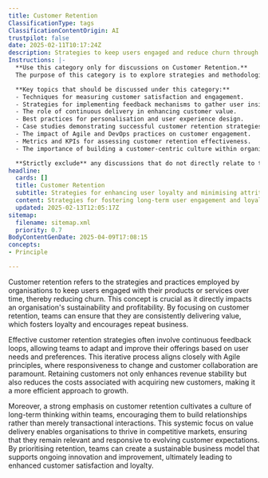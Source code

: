```yaml
---
title: Customer Retention
ClassificationType: tags
ClassificationContentOrigin: AI
trustpilot: false
date: 2025-02-11T10:17:24Z
description: Strategies to keep users engaged and reduce churn through continuous value delivery.
Instructions: |-
  **Use this category only for discussions on Customer Retention.**  
  The purpose of this category is to explore strategies and methodologies aimed at maintaining user engagement and minimising churn by delivering continuous value to customers. This includes understanding customer needs, enhancing user experience, and implementing feedback loops to ensure that products and services evolve in alignment with user expectations.

  **Key topics that should be discussed under this category:**
  - Techniques for measuring customer satisfaction and engagement.
  - Strategies for implementing feedback mechanisms to gather user insights.
  - The role of continuous delivery in enhancing customer value.
  - Best practices for personalisation and user experience design.
  - Case studies demonstrating successful customer retention strategies.
  - The impact of Agile and DevOps practices on customer engagement.
  - Metrics and KPIs for assessing customer retention effectiveness.
  - The importance of building a customer-centric culture within organisations.

  **Strictly exclude** any discussions that do not directly relate to the strategies for retaining customers, such as unrelated marketing tactics, general business strategies not focused on customer engagement, or misinterpretations of Agile and DevOps principles that do not pertain to customer retention.
headline:
  cards: []
  title: Customer Retention
  subtitle: Strategies for enhancing user loyalty and minimising attrition through ongoing value creation and engagement techniques.
  content: Strategies for fostering long-term user engagement and loyalty through tailored experiences, feedback loops, and value-driven interactions. Posts should explore techniques for understanding user needs, implementing effective communication, and leveraging data to enhance satisfaction and reduce turnover.
  updated: 2025-02-13T12:05:17Z
sitemap:
  filename: sitemap.xml
  priority: 0.7
BodyContentGenDate: 2025-04-09T17:08:15
concepts:
- Principle

---
```

Customer retention refers to the strategies and practices employed by organisations to keep users engaged with their products or services over time, thereby reducing churn. This concept is crucial as it directly impacts an organisation's sustainability and profitability. By focusing on customer retention, teams can ensure that they are consistently delivering value, which fosters loyalty and encourages repeat business. 

Effective customer retention strategies often involve continuous feedback loops, allowing teams to adapt and improve their offerings based on user needs and preferences. This iterative process aligns closely with Agile principles, where responsiveness to change and customer collaboration are paramount. Retaining customers not only enhances revenue stability but also reduces the costs associated with acquiring new customers, making it a more efficient approach to growth.

Moreover, a strong emphasis on customer retention cultivates a culture of long-term thinking within teams, encouraging them to build relationships rather than merely transactional interactions. This systemic focus on value delivery enables organisations to thrive in competitive markets, ensuring that they remain relevant and responsive to evolving customer expectations. By prioritising retention, teams can create a sustainable business model that supports ongoing innovation and improvement, ultimately leading to enhanced customer satisfaction and loyalty.
